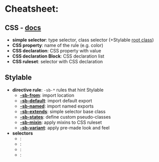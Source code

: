 # Cheatsheet:

 ## CSS - [docs](https://developer.mozilla.org/en-US/docs/Learn/CSS/Introduction_to_CSS/Syntax#CSS_Declarations)

 * **simple selector**: type selector, class selector (+Stylable [root class](./root.md))
 * **CSS property**: name of the rule (e.g. color)
 * **CSS declaration**: CSS property with value
 * **CSS declaration Block**: CSS declaration list
 * **CSS ruleset**: selector with CSS declaration

## Stylable

 * **directive rule**: `-sb-*` rules that hint Stylable
    * **[-sb-from](./imports.md)**: import location
    * **[-sb-default](./imports.md)**: import default export
    * **[-sb-named](./imports.md)**: import named exports
    * **[-sb-extends](./extend-stylesheet.md)**: simple selector base class
    * **[-sb-states](./pseudo-classes.md)**: define custom pseudo-classes
    * **[-sb-mixin](./mixin-syntax.md)**: apply mixins to CSS ruleset
    * **[-sb-variant](./variants.md)**: apply pre-made look and feel
* **selectors**
    * **[]()**: 
    * **[]()**: 
    * **[]()**: 
    * **[]()**: 
